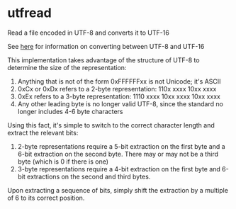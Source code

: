 # utfread
Read a file encoded in UTF-8 and converts it to UTF-16

See [here](http://stackoverflow.com/questions/6240055/manually-converting-unicode-codepoints-into-utf-8-and-utf-16) for information on converting between UTF-8 and UTF-16

This implementation takes advantage of the structure of UTF-8 to determine the size of the representation:
 1. Anything that is not of the form 0xFFFFFFxx is not Unicode; it's ASCII
 2. 0xCx or 0xDx refers to a 2-byte representation: 110x xxxx 10xx xxxx
 3. 0xEx refers to a 3-byte representation: 1110 xxxx 10xx xxxx 10xx xxxx
 4. Any other leading byte is no longer valid UTF-8, since the standard no longer includes 4-6 byte characters

Using this fact, it's simple to switch to the correct character length and extract the relevant bits:
 1. 2-byte representations require a 5-bit extraction on the first byte and a 6-bit extraction on the second byte. There may or may not be a third byte (which is 0 if there is one)
 2. 3-byte representations require a 4-bit extraction on the first byte and 6-bit extractions on the second and third bytes.

Upon extracting a sequence of bits, simply shift the extraction by a multiple of 6 to its correct position.
